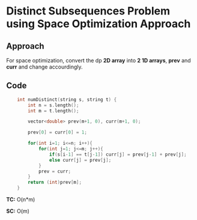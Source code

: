 # Distinct Subsequences Problem using Space Optimization Approach

## Approach

For space optimization, convert the dp **2D array** into **2 1D arrays**, **prev** and **curr** and change accourdingly.

## Code

```c++
    int numDistinct(string s, string t) {
        int n = s.length();
        int m = t.length();

        vector<double> prev(m+1, 0), curr(m+1, 0);

        prev[0] = curr[0] = 1;

        for(int i=1; i<=n; i++){
            for(int j=1; j<=m; j++){
                if(s[i-1] == t[j-1]) curr[j] = prev[j-1] + prev[j];
                else curr[j] = prev[j];
            }
            prev = curr;
        }
        return (int)prev[m];
    }
```

**TC:** O(n\*m)

**SC:** O(m)
